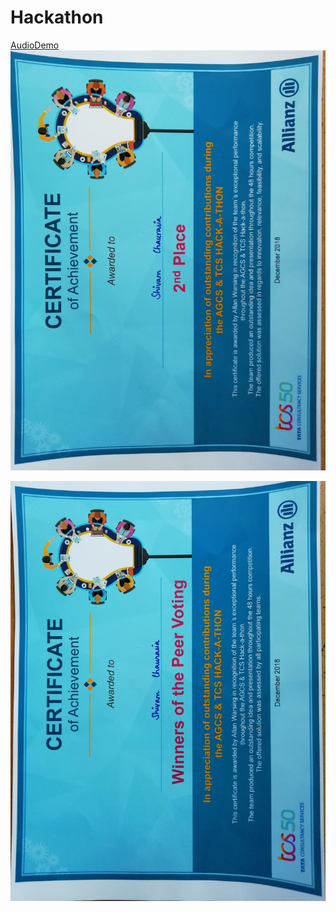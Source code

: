 # Hackathon

[AudioDemo](https://drive.google.com/open?id=1QUUCyOnn6jWIsWhqs6zSxZsHKy2DjAAD)
![IMAGE](second_place.jpg)

![IMAGE](peer_voting.jpg)

